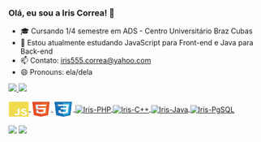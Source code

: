 ### Olá, eu sou a Iris Correa! 👋

- 🎓 Cursando 1/4 semestre em ADS - Centro Universitário Braz Cubas
- 🌱 Estou atualmente estudando JavaScript para Front-end e Java para Back-end
- 📫 Contato: iris555.correa@yahoo.com
- 😄 Pronouns: ela/dela

<div>
  <a href = "https://github.com/Iris-correa">
  <img height="180em" src="https://github-readme-stats.vercel.app/api?username=Iris-correa&show_icons=true&theme=dracula&include_all_commits=true&count_private=true"/>
  <img height="180em" src="https://github-readme-stats.vercel.app/api/top-langs/?username=Iris-correa&layout=compact&langs_count=7&theme=dracula"/>
</div>
  
<div style="display: inline_block"><br>
  <img align="center" alt="Iris-Js" height="30" width="40" src="https://raw.githubusercontent.com/devicons/devicon/master/icons/javascript/javascript-plain.svg">
  <img align="center" alt="Iris-HTML" height="30" width="40" src="https://raw.githubusercontent.com/devicons/devicon/master/icons/html5/html5-original.svg">
  <img align="center" alt="Iris-CSS" height="30" width="40" src="https://raw.githubusercontent.com/devicons/devicon/master/icons/css3/css3-original.svg">
  <img align="center" alt="Iris-PHP" height="30" width="40" src="https://cdn.jsdelivr.net/gh/devicons/devicon/icons/php/php-plain.svg">
  <img align="center" alt="Iris-C++" height="30" width="40" src="https://cdn.jsdelivr.net/gh/devicons/devicon/icons/cplusplus/cplusplus-original.svg">
  <img align="center" alt="Iris-Java" height="30" width="40" src="https://cdn.jsdelivr.net/gh/devicons/devicon/icons/java/java-original.svg">
  <img align="center" alt="Iris-PgSQL" height="30" width="40" src="https://cdn.jsdelivr.net/gh/devicons/devicon/icons/postgresql/postgresql-original.svg">
</div>

<div><br>
  <a href = "mailto:iris555.correa.com"><img src="https://img.shields.io/badge/-Gmail-%23333?style=for-the-badge&logo=gmail&logoColor=white" target="_blank"></a>
  <a href="https://www.linkedin.com/in/iris-correa/" target="_blank"><img src="https://img.shields.io/badge/-LinkedIn-%230077B5?style=for-the-badge&logo=linkedin&logoColor=white" target="_blank"></a> 
</div>

